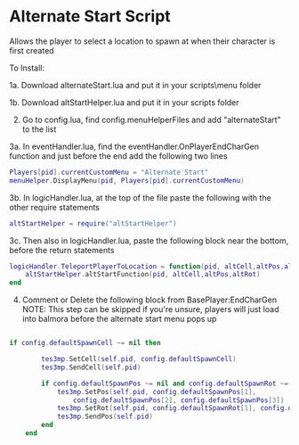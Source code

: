 # Alternate Start Script
Allows the player to select a location to spawn at when their character is first created

To Install:

1a. Download alternateStart.lua and put it in your scripts\menu folder

1b. Download altStartHelper.lua and put it in your scripts folder

2. Go to config.lua, find config.menuHelperFiles and add "alternateStart" to the list

3a. In eventHandler.lua, find the eventHandler.OnPlayerEndCharGen function and just before the end add the following two lines
```lua
Players[pid].currentCustomMenu = "Alternate Start"
menuHelper.DisplayMenu(pid, Players[pid].currentCustomMenu)
```

3b. In logicHandler.lua, at the top of the file paste the following with the other require statements
```lua
altStartHelper = require("altStartHelper")
```

3c. Then also in logicHandler.lua, paste the following block near the bottom, before the return statements
```lua
logicHandler.TeleportPlayerToLocation = function(pid, altCell,altPos,altRot)
	altStartHelper.altStartFunction(pid, altCell,altPos,altRot)
end
```

4. Comment or Delete the following block from BasePlayer:EndCharGen
NOTE: This step can be skipped if you're unsure, players will just load into balmora before the alternate start menu pops up

```lua

if config.defaultSpawnCell ~= nil then

        tes3mp.SetCell(self.pid, config.defaultSpawnCell)
        tes3mp.SendCell(self.pid)

        if config.defaultSpawnPos ~= nil and config.defaultSpawnRot ~= nil then
            tes3mp.SetPos(self.pid, config.defaultSpawnPos[1],
                config.defaultSpawnPos[2], config.defaultSpawnPos[3])
            tes3mp.SetRot(self.pid, config.defaultSpawnRot[1], config.defaultSpawnRot[2])
            tes3mp.SendPos(self.pid)
        end
    end
```
